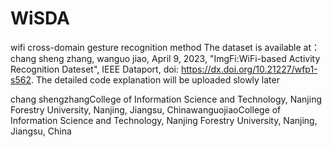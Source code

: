 # WiSDA
wifi cross-domain gesture recognition method
The dataset is available at：
chang sheng zhang, wanguo jiao, April 9, 2023, "ImgFi:WiFi-based Activity Recognition Dateset", IEEE Dataport, doi: https://dx.doi.org/10.21227/wfp1-s562.
The detailed code explanation will be uploaded slowly later

chang shengzhangCollege of Information Science and Technology, Nanjing Forestry University, Nanjing, Jiangsu, ChinawanguojiaoCollege of Information Science and Technology, Nanjing Forestry University, Nanjing, Jiangsu, China
